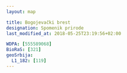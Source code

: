 ```yaml
---
layout: map

title: Bogojevački brest
designation: Spomenik prirode
last_modified_at: 2018-05-25T23:19:56+02:00

WDPA: [555589068]
BioRaS: [321]
geoSrbija:
  L1_182: [119]
---
```

